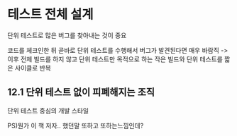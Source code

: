 테스트 전체 설계
=============

단위 테스트로 많은 버그를 찾아내는 것이 중요

코드를 체크인한 뒤 곧바로 단위 테스트를 수행해서 버그가 발견된다면 매우 바람직 -> 이후 전체 빌드를 하지 않고 단위 테스트만 목적으로 하는 작은 빌드와 단위 테스트를 짧은 사이클로 반복

## 12.1 단위 테스트 없이 피폐해지는 조직

단위 테스트 중심의 개발 스타일

PS)뭔가 이 책 저자.. 했던말 또하고 또하는느낌인데?